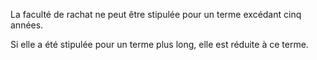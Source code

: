   
 La faculté de rachat ne peut être stipulée pour un terme excédant cinq années.  

  
 Si elle a été stipulée pour un terme plus long, elle est réduite à ce terme.  
